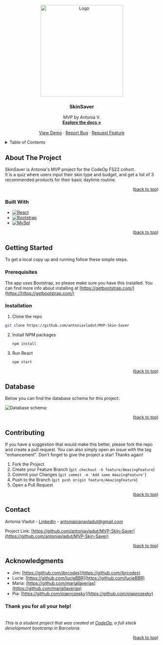 
<div align="center">
  <a href="https://github.com/antoniavladut/MVP-Skin-Saver">
    <img src="https://i.imgur.com/ZhlA2Ze.png" alt="Logo" width="270" height="300">
  </a>

<h3 align="center">SkinSaver</h3>

  <p align="center">
    MVP by Antonia V.
    <br />
    <a href="https://github.com/antoniavladut/MVP-Skin-Saver"><strong>Explore the docs »</strong></a>
    <br />
    <br />
    <a href="https://github.com/antoniavladut/MVP-Skin-Saver">View Demo</a>
    ·
    <a href="https://github.com/antoniavladut/MVP-Skin-Saver/issues">Report Bug</a>
    ·
    <a href="https://github.com/antoniavladut/MVP-Skin-Saver/issues">Request Feature</a>
  </p>
</div>



<details>
  <summary>Table of Contents</summary>
  <ol>
    <li>
      <a href="#about-the-project">About The Project</a>
      <ul>
        <li><a href="#built-with">Built With</a></li>
      </ul>
    </li>
    <li>
      <a href="#getting-started">Getting Started</a>
      <ul>
        <li><a href="#prerequisites">Prerequisites</a></li>
        <li><a href="#installation">Installation</a></li>
      </ul>
    </li>
    <li><a href="#database">Database</a></li>
    <li><a href="#contributing">Contributing</a></li>
    <li><a href="#contact">Contact</a></li>
    <li><a href="#acknowledgments">Acknowledgments</a></li>
  </ol>
</details>


## About The Project

SkinSaver is Antonia's MVP project for the CodeOp FS22 cohort.
<br>
It is a quiz where users input their skin type and budget, and get a list of 3 recommended products for their basic daytime routine.

<p align="right">(<a href="#readme-top">back to top</a>)</p>



### Built With

* [![React][React.js]][React-url]
* [![Bootstrap][Bootstrap.com]][Bootstrap-url]
* [![MySql]][MySql-url]


<p align="right">(<a href="#readme-top">back to top</a>)</p>



## Getting Started

To get a local copy up and running follow these simple steps.

### Prerequisites

The app uses Bootstrap, so please make sure you have this installed. You can find more info about installing at [https://getbootstrap.com/](https://https://getbootstrap.com/)


### Installation

1.  Clone the repo
   ```sh
   git clone https://github.com/antoniavladut/MVP-Skin-Saver
   ```
2. Install NPM packages
   ```sh
   npm install
   ```
3. Run React
      ```sh
   npm start
   ```

<p align="right">(<a href="#readme-top">back to top</a>)</p>


## Database

Below you can find the database schema for this project:

![Database schema:](https://i.imgur.com/OqGnXhe.png)

<p align="right">(<a href="#readme-top">back to top</a>)</p>


## Contributing


If you have a suggestion that would make this better, please fork the repo and create a pull request. You can also simply open an issue with the tag "enhancement".
Don't forget to give the project a star! Thanks again!

1. Fork the Project
2. Create your Feature Branch (`git checkout -b feature/AmazingFeature`)
3. Commit your Changes (`git commit -m 'Add some AmazingFeature'`)
4. Push to the Branch (`git push origin feature/AmazingFeature`)
5. Open a Pull Request

<p align="right">(<a href="#readme-top">back to top</a>)</p>


## Contact

Antonia Vladut - [LinkedIn](https://www.linkedin.com/in/antoniavladut/) - antoniaioanavladut@gmail.com

Project Link: [https://github.com/antoniavladut/MVP-Skin-Saver](https://github.com/antoniavladut/MVP-Skin-Saver)

<p align="right">(<a href="#readme-top">back to top</a>)</p>


## Acknowledgments

* Jim: [https://github.com/jbrcodes](https://github.com/jbrcodes)
* Lucie: [https://github.com/lucieBBR](https://github.com/lucieBBR)
* Maria: [https://github.com/mariallaverias](https://github.com/mariallaverias)
* Pia: [https://github.com/piaprozesky](https://github.com/piaprozesky)

### Thank you for all your help!<br><br>



 _This is a student project that was created at [CodeOp](http://codeop.tech), a full stack development bootcamp in Barcelona._


<p align="right">(<a href="#readme-top">back to top</a>)</p>




[React.js]: https://img.shields.io/badge/React-20232A?style=for-the-badge&logo=react&logoColor=61DAFB
[React-url]: https://reactjs.org/
[Bootstrap.com]: https://img.shields.io/badge/Bootstrap-563D7C?style=for-the-badge&logo=bootstrap&logoColor=white
[Bootstrap-url]: https://getbootstrap.com
[MySQL]: https://img.shields.io/badge/mysql-%2300f.svg?style=for-the-badge&logo=mysql&logoColor=white
[MySql-url]: https://www.mysql.com/
